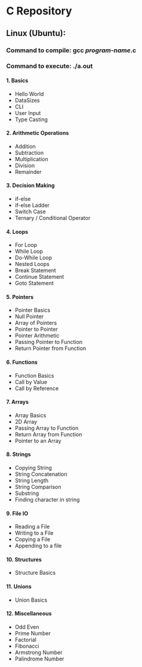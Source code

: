 # C Repository

## Linux (Ubuntu):
### Command to compile: gcc _program-name_.c
### Command to execute: ./a.out


#### 1. Basics

- Hello World
- DataSizes
- CLI
- User Input
- Type Casting

#### 2. Arithmetic Operations

- Addition
- Subtraction
- Multiplication
- Division
- Remainder

#### 3. Decision Making

- if-else
- if-else Ladder
- Switch Case
- Ternary / Conditional Operator

#### 4. Loops

- For Loop
- While Loop
- Do-While Loop
- Nested Loops
- Break Statement
- Continue Statement
- Goto Statement

#### 5. Pointers

- Pointer Basics
- Null Pointer
- Array of Pointers
- Pointer to Pointer
- Pointer Arithmetic
- Passing Pointer to Function
- Return Pointer from Function

#### 6. Functions

- Function Basics
- Call by Value
- Call by Reference

#### 7. Arrays

- Array Basics
- 2D Array
- Passing Array to Function
- Return Array from Function
- Pointer to an Array

#### 8. Strings

- Copying String
- String Concatenation
- String Length
- String Comparison
- Substring
- Finding character in string

#### 9. File IO

- Reading a File
- Writing to a File
- Copying a File
- Appending to a file

#### 10. Structures

- Structure Basics

#### 11. Unions

- Union Basics

#### 12. Miscellaneous

- Odd Even
- Prime Number
- Factorial
- Fibonacci
- Armstrong Number
- Palindrome Number
